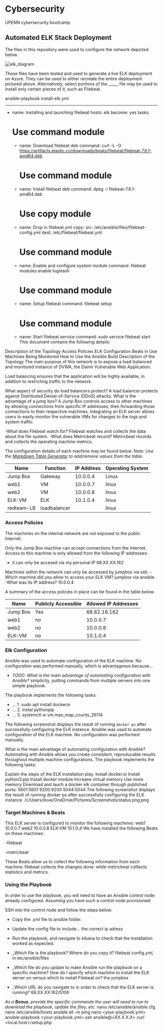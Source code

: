 # Cybersecurity
UPENN cybersecurity bootcamp

## Automated ELK Stack Deployment

The files in this repository were used to configure the network depicted below.

![elk_diagram](Diagram/network_diagram_final.png) 

These files have been tested and used to generate a live ELK deployment on Azure. They can be used to either recreate the entire deployment pictured above. Alternatively, select portions of the _____ file may be used to install only certain pieces of it, such as Filebeat.

 ansible-playbook install-elk.yml

---
- name: Installing and launching filebeat
  hosts: elk
  become: yes
  tasks:

    # Use command module
  - name: Download filebeat deb
    command: curl -L -O https://artifacts.elastic.co/downloads/beats/filebeat/filebeat-7.6.1-amd64.deb

    # Use command module
  - name: Install filebeat deb
    command: dpkg -i filebeat-7.6.1-amd64.deb

    # Use copy module
  - name: Drop in filebeat.yml
    copy:
      src: /etc/ansible/files/filebeat-config.yml
      dest: /etc/filebeat/filebeat.yml
 
    # Use command module
  - name: Enable and configure system module
    command: filebeat modules enable logstash

    # Use command module
  - name: Setup filebeat
    command: filebeat setup

    # Use command module
  - name: Start filebeat service
    command: sudo service filebeat start
This document contains the following details:

Description of the Topology
Access Policies
ELK Configuration
Beats in Use
Machines Being Monitored
How to Use the Ansible Build
Description of the Topology
The main purpose of this network is to expose a load-balanced and monitored instance of DVWA, the Damn Vulnerable Web Application.

Load balancing ensures that the application will be highly available, in addition to restricting traffic to the network.

What aspect of security do load balancers protect? A load balancer protects against Distributed Denial-of-Service (DDoS) attacks.
What is the advantage of a jump box? A Jump Box controls access to other machines by allowing connections from specific IP addresses, then forwarding those connections to their respective machines.
Integrating an ELK server allows users to easily monitor the vulnerable VMs for changes to the logs and system traffic.

-What does Filebeat watch for? Filebeat watches and collects the data about the file system.
-What does Metricbeat record? Metricbeat records and collects the operating machine metrics.

The configuration details of each machine may be found below.
_Note: Use the [Markdown Table Generator](http://www.tablesgenerator.com/markdown_tables) to add/remove values from the table_.

| Name     | Function       | IP Address | Operating System |
|----------|----------      |------------|------------------|
| Jump Box | Gateway        | 10.0.0.4   | Linux            |
| web1     | VM             | 10.0.0.7   | linux            |
| web2     | VM             | 10.0.0.8   | linux            |
| ELK-VM   | ELK            | 10.1.0.4   | linux            |
|redteam-LB| loadbalancer   |            | linux            |

### Access Policies

The machines on the internal network are not exposed to the public Internet. 

Only the Jump Box machine can accept connections from the Internet. Access to this machine is only allowed from the following IP addresses:
- it can only be accesed via my personal IP
68.XX.XX.162

Machines within the network can only be accessed by 
jumpbox via ssh.
 -Which machine did you allow to access your ELK VM? jumpbox via ansible.  
 -What was its IP address? 10.0.0.4

A summary of the access policies in place can be found in the table below.

| Name     | Publicly Accessible | Allowed IP Addresses |
|----------|---------------------|----------------------|
| Jump Box | Yes                 |  68.82.16.162        |
|  web1    | no                  |  10.0.0.7            |
|  web2    | no                  |  10.0.0.8            |
| ELK-VM   | no                  |  10.1.0.4

### Elk Configuration

Ansible was used to automate configuration of the ELK machine. No configuration was performed manually, which is advantageous because...
- _TODO: What is the main advantage of automating configuration with Ansible?_  simplicity, putting commands from multiple servers into one simple playbook.

The playbook implements the following tasks:
- ... 1. sudo apt install dockerio
- ... 2. instal pythonpip
- ... 3. systemctl  w vm.max_map_counts_26114

The following screenshot displays the result of running `docker ps` after successfully configuring the ELK instance.
Ansible was used to automate configuration of the ELK machine. No configuration was performed manually.

What is the main advantage of automating configuration with Ansible? Automating with Ansible allows you create consistent, reproducable results throughout multiple machine configurations.
The playbook implements the following tasks:

Explain the steps of the ELK installation play.
Install docker.io
Install python3.pip
Install docker module
Increase virtual memory
Use more memory
Download and lauch a docker elk container through published ports:
5601:5601
9200:9200
5044:5044
The following screenshot displays the result of running docker ps after successfully configuring the ELK instance.
/c/Users/ilove/OneDrive/Pictures/Screenshots/status.png.png

### Target Machines & Beats
This ELK server is configured to monitor the following machines:
web1 10.0.0.7
web2 10.0.0.8
ELK-VM 10.1.0.4
We have installed the following Beats on these machines:

-filebeat

-metricbeat

These Beats allow us to collect the following information from each machine:
 filebeat collects the changes done.
while metricbeat colllects statistics and metrics.

### Using the Playbook
In order to use the playbook, you will need to have an Ansible control node already configured. Assuming you have such a control node provisioned: 

SSH into the control node and follow the steps below:
- Copy the .yml file to ansible folder.
- Update the config file to include... the correct ip adress
- Run the playbook, and navigate to kibana to check that the installation worked as expected.

- _Which file is the playbook? Where do you copy it?
filebeat config.yml, in etc/ansible/files
- _Which file do you update to make Ansible run the playbook on a specific machine? How do I specify which machine to install the ELK server on versus which to install Filebeat on?
the jumpbox
- _Which URL do you navigate to in order to check that the ELK server is running? 
68.XX.XX.162/5106

_As a **Bonus**, provide the specific commands the user will need to run to download the playbook, update the files, etc._
nano /etc/ansible/ansible.cfg
nano /etc/ansible/hosts
ansible all -m ping
nano <your-playbook.yml>
ansible-playbook <your-playbook.yml>
ssh ansible@<XX.X.X.X>
curl <local.host>/setup.php
